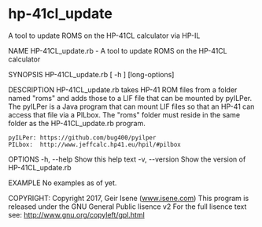 # hp-41cl_update
A tool to update ROMS on the HP-41CL calculator via HP-IL

NAME
    HP-41CL_update.rb - A tool to update ROMS on the HP-41CL calculator

SYNOPSIS
    HP-41CL_update.rb [ -h ] [long-options]

DESCRIPTION
    HP-41CL_update.rb takes HP-41 ROM files from a folder named "roms"
    and adds those to a LIF file that can be mounted by pyILPer. The
    pyILPer is a Java program that can mount LIF files so that an HP-41
    can access that file via a PILbox. The "roms" folder must reside
    in the same folder as the HP-41CL_update.rb program.

    pyILPer: https://github.com/bug400/pyilper
    PILbox:  http://www.jeffcalc.hp41.eu/hpil/#pilbox

OPTIONS
    -h, --help
    	Show this help text
    -v, --version
        Show the version of HP-41CL_update.rb

EXAMPLE
    No examples as of yet.
    
COPYRIGHT:
    Copyright 2017, Geir Isene (www.isene.com)
    This program is released under the GNU General Public lisence v2
    For the full lisence text see: http://www.gnu.org/copyleft/gpl.html

